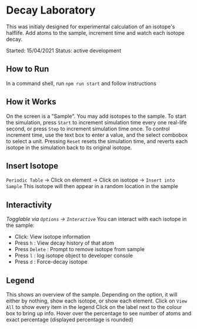 # Decay Laboratory
This was initialy designed for experimental calculation of an isotope's halflife.
Add atoms to the sample, increment time and watch each isotope decay.

Started: 15/04/2021
Status: active development

## How to Run
In a command shell, run `npm run start` and follow instructions

## How it Works
On the screen is a "Sample". You may add isotopes to the sample.
To start the simulation, press `Start` to increment simulation time every one real-life second, or press `Step` to increment simulation time once.
To control increment time, use the text box to enter a value, and the select combobox to select a unit.
Pressing `Reset` resets the simulation time, and reverts each isotope in the simulation back to its original isotope.

## Insert Isotope
`Periodic Table` -> Click on element -> Click on isotope -> `Insert into Sample`
This isotope will then appear in a random location in the sample

## Interactivity
*Togglable via `Options` -> `Interactive`*
You can interact with each isotope in the sample:
- Click: View isotope information
- Press `h` : View decay history of that atom
- Press `Delete` : Prompt to remove isotope from sample
- Press `l` : log isotope object to developer console
- Press `d` : Force-decay isotope

## Legend
This shows an overview of the sample.
Depending on the option, it will either by nothing, show each isotope, or show each element.
Click on `View All` to show every item in the legend
Click on the label next to the colour box to bring up info. Hover over the percentage to see number of atoms and exact percentage (displayed percentage is rounded)